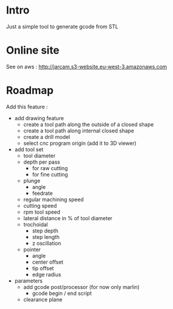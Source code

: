 # Intro

Just a simple tool to generate gcode from STL

# Online site

See on aws : http://jarcam.s3-website.eu-west-3.amazonaws.com

# Roadmap

Add this feature :
- add drawing feature
    - create a tool path along the outside of a closed shape
    - create a tool path along internal closed shape
    - create a drill model
    - select cnc program origin (add it to 3D viewer)
- add tool set
    - tool diameter
    - depth per pass
        - for raw cutting
        - for fine cutting
    - plunge
        - angle
        - feedrate
    - regular machining speed
    - cutting speed
    - rpm tool speed
    - lateral distance in % of tool diameter
    - trochoidal
        - step depth
        - step length
        - z oscillation
    - pointer
        - angle
        - center offset
        - tip offset
        - edge radius
- parameters
    - add gcode post/processor (for now only marlin)
        - gcode begin / end script
    - clearance plane
